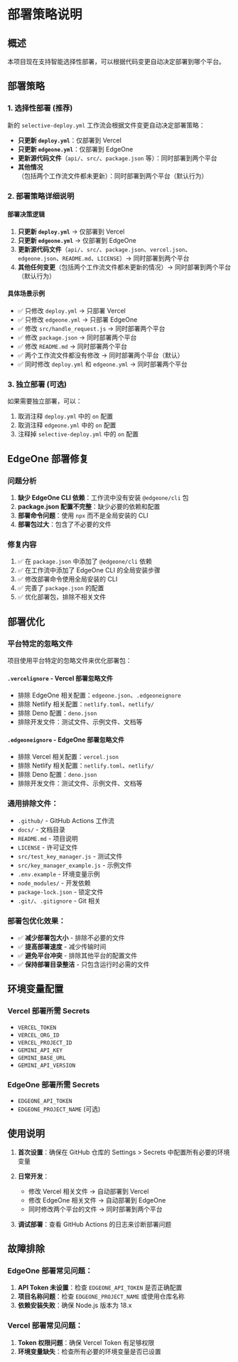 # 部署策略说明

## 概述

本项目现在支持智能选择性部署，可以根据代码变更自动决定部署到哪个平台。

## 部署策略

### 1. 选择性部署 (推荐)

新的 `selective-deploy.yml` 工作流会根据文件变更自动决定部署策略：

- **只更新 `deploy.yml`**：仅部署到 Vercel
- **只更新 `edgeone.yml`**：仅部署到 EdgeOne  
- **更新源代码文件**（`api/`、`src/`、`package.json` 等）：同时部署到两个平台
- **其他情况**（包括两个工作流文件都未更新）：同时部署到两个平台（默认行为）

### 2. 部署策略详细说明

#### 部署决策逻辑

1. **只更新 `deploy.yml`** → 仅部署到 Vercel
2. **只更新 `edgeone.yml`** → 仅部署到 EdgeOne
3. **更新源代码文件**（`api/`、`src/`、`package.json`、`vercel.json`、`edgeone.json`、`README.md`、`LICENSE`）→ 同时部署到两个平台
4. **其他任何变更**（包括两个工作流文件都未更新的情况）→ 同时部署到两个平台（默认行为）

#### 具体场景示例

- ✅ 只修改 `deploy.yml` → 只部署 Vercel
- ✅ 只修改 `edgeone.yml` → 只部署 EdgeOne  
- ✅ 修改 `src/handle_request.js` → 同时部署两个平台
- ✅ 修改 `package.json` → 同时部署两个平台
- ✅ 修改 `README.md` → 同时部署两个平台
- ✅ 两个工作流文件都没有修改 → 同时部署两个平台（默认）
- ✅ 同时修改 `deploy.yml` 和 `edgeone.yml` → 同时部署两个平台

### 3. 独立部署 (可选)

如果需要独立部署，可以：

1. 取消注释 `deploy.yml` 中的 `on` 配置
2. 取消注释 `edgeone.yml` 中的 `on` 配置
3. 注释掉 `selective-deploy.yml` 中的 `on` 配置

## EdgeOne 部署修复

### 问题分析
1. **缺少 EdgeOne CLI 依赖**：工作流中没有安装 `@edgeone/cli` 包
2. **package.json 配置不完整**：缺少必要的依赖和配置
3. **部署命令问题**：使用 `npx` 而不是全局安装的 CLI
4. **部署包过大**：包含了不必要的文件

### 修复内容
1. ✅ 在 `package.json` 中添加了 `@edgeone/cli` 依赖
2. ✅ 在工作流中添加了 EdgeOne CLI 的全局安装步骤
3. ✅ 修改部署命令使用全局安装的 CLI
4. ✅ 完善了 `package.json` 的配置
5. ✅ 优化部署包，排除不相关文件

## 部署优化

### 平台特定的忽略文件

项目使用平台特定的忽略文件来优化部署包：

#### `.vercelignore` - Vercel 部署忽略文件
- 排除 EdgeOne 相关配置：`edgeone.json`、`.edgeoneignore`
- 排除 Netlify 相关配置：`netlify.toml`、`netlify/`
- 排除 Deno 配置：`deno.json`
- 排除开发文件：测试文件、示例文件、文档等

#### `.edgeoneignore` - EdgeOne 部署忽略文件
- 排除 Vercel 相关配置：`vercel.json`
- 排除 Netlify 相关配置：`netlify.toml`、`netlify/`
- 排除 Deno 配置：`deno.json`
- 排除开发文件：测试文件、示例文件、文档等

### 通用排除文件：
- `.github/` - GitHub Actions 工作流
- `docs/` - 文档目录
- `README.md` - 项目说明
- `LICENSE` - 许可证文件
- `src/test_key_manager.js` - 测试文件
- `src/key_manager_example.js` - 示例文件
- `.env.example` - 环境变量示例
- `node_modules/` - 开发依赖
- `package-lock.json` - 锁定文件
- `.git/`、`.gitignore` - Git 相关

### 部署包优化效果：
- ✅ **减少部署包大小** - 排除不必要的文件
- ✅ **提高部署速度** - 减少传输时间
- ✅ **避免平台冲突** - 排除其他平台的配置文件
- ✅ **保持部署目录整洁** - 只包含运行时必需的文件

## 环境变量配置

### Vercel 部署所需 Secrets
- `VERCEL_TOKEN`
- `VERCEL_ORG_ID`
- `VERCEL_PROJECT_ID`
- `GEMINI_API_KEY`
- `GEMINI_BASE_URL`
- `GEMINI_API_VERSION`

### EdgeOne 部署所需 Secrets
- `EDGEONE_API_TOKEN`
- `EDGEONE_PROJECT_NAME` (可选)

## 使用说明

1. **首次设置**：确保在 GitHub 仓库的 Settings > Secrets 中配置所有必要的环境变量

2. **日常开发**：
   - 修改 Vercel 相关文件 → 自动部署到 Vercel
   - 修改 EdgeOne 相关文件 → 自动部署到 EdgeOne
   - 同时修改两个平台的文件 → 同时部署到两个平台

3. **调试部署**：查看 GitHub Actions 的日志来诊断部署问题

## 故障排除

### EdgeOne 部署常见问题：
1. **API Token 未设置**：检查 `EDGEONE_API_TOKEN` 是否正确配置
2. **项目名称问题**：检查 `EDGEONE_PROJECT_NAME` 或使用仓库名称
3. **依赖安装失败**：确保 Node.js 版本为 18.x

### Vercel 部署常见问题：
1. **Token 权限问题**：确保 Vercel Token 有足够权限
2. **环境变量缺失**：检查所有必要的环境变量是否已设置

